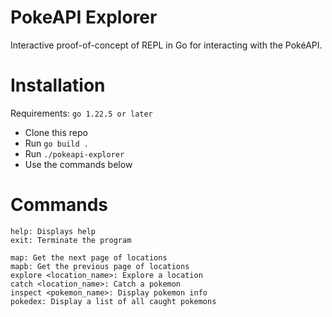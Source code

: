 # PokeAPI Explorer

Interactive proof-of-concept of REPL in Go for interacting with the PokéAPI.

# Installation
Requirements: `go 1.22.5 or later`

- Clone this repo
- Run `go build .`
- Run `./pokeapi-explorer`
- Use the commands below

# Commands
```
help: Displays help
exit: Terminate the program

map: Get the next page of locations
mapb: Get the previous page of locations
explore <location_name>: Explore a location
catch <location_name>: Catch a pokemon
inspect <pokemon_name>: Display pokemon info
pokedex: Display a list of all caught pokemons
```
